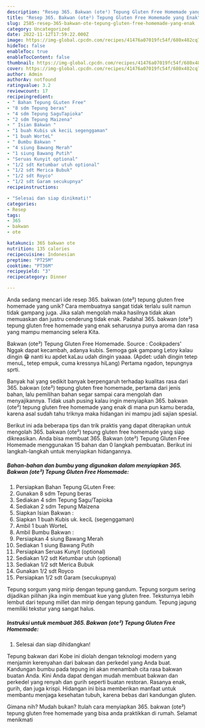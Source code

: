 ```yaml
---
description: "Resep 365. Bakwan (ote²) Tepung Gluten Free Homemade yang Enak"
title: "Resep 365. Bakwan (ote²) Tepung Gluten Free Homemade yang Enak"
slug: 2585-resep-365-bakwan-ote-tepung-gluten-free-homemade-yang-enak
category: Uncategorized
date: 2022-11-12T17:59:22.000Z
image: https://img-global.cpcdn.com/recipes/41476a07019fc54f/680x482cq70/365-bakwan-ote-tepung-gluten-free-homemade-foto-resep-utama.jpg
hideToc: false
enableToc: true
enableTocContent: false
thumbnail: https://img-global.cpcdn.com/recipes/41476a07019fc54f/680x482cq70/365-bakwan-ote-tepung-gluten-free-homemade-foto-resep-utama.jpg
cover: https://img-global.cpcdn.com/recipes/41476a07019fc54f/680x482cq70/365-bakwan-ote-tepung-gluten-free-homemade-foto-resep-utama.jpg
author: Admin
authorAv: notfound
ratingvalue: 3.2
reviewcount: 17
recipeingredient:
- " Bahan Tepung GLuten Free"
- "8 sdm Tepung beras"
- "4 sdm Tepung SaguTapioka"
- "2 sdm Tepung Maizena"
- " Isian Bakwan "
- "1 buah Kubis uk keciL segenggaman"
- "1 buah WorteL"
- " Bumbu Bakwan "
- "4 siung Bawang Merah"
- "1 siung Bawang Putih"
- "Seruas Kunyit optional"
- "1/2 sdt Ketumbar utuh optional"
- "1/2 sdt Merica Bubuk"
- "1/2 sdt Royco"
- "1/2 sdt Garam secukupnya"
recipeinstructions:

- "Selesai dan siap dinikmati!"
categories:
- Resep
tags:
- 365
- bakwan
- ote

katakunci: 365 bakwan ote 
nutrition: 135 calories
recipecuisine: Indonesian
preptime: "PT25M"
cooktime: "PT36M"
recipeyield: "3"
recipecategory: Dinner

---
```





Anda sedang mencari ide resep 365. bakwan (ote²) tepung gluten free homemade yang unik? Cara membuatnya sangat tidak terlalu sulit namun tidak gampang juga. Jika salah mengolah maka hasilnya tidak akan memuaskan dan justru cenderung tidak enak. Padahal 365. bakwan (ote²) tepung gluten free homemade yang enak seharusnya punya aroma dan rasa yang mampu memancing selera Kita.





Bakwan (ote²) Tepung Gluten Free Homemade. Source : Cookpaders&#39; Nggak dapat kecambah, adanya kubis. Semoga gak gampang Letoy kalau dingin 😁 nanti ku apdet kaLau udah dingin yaaaa. (Apdet: udah dingin tetep menuL, tetep empuk, cuma kressnya hiLang) Pertama ngadon, tepungnya sprti.

Banyak hal yang sedikit banyak berpengaruh terhadap kualitas rasa dari 365. bakwan (ote²) tepung gluten free homemade, pertama dari jenis bahan, lalu pemilihan bahan segar sampai cara mengolah dan menyajikannya. Tidak usah pusing kalau ingin menyiapkan 365. bakwan (ote²) tepung gluten free homemade yang enak di mana pun kamu berada, karena asal sudah tahu triknya maka hidangan ini mampu jadi sajian spesial.






Berikut ini ada beberapa tips dan trik praktis yang dapat diterapkan untuk mengolah 365. bakwan (ote²) tepung gluten free homemade yang siap dikreasikan. Anda bisa membuat 365. Bakwan (ote²) Tepung Gluten Free Homemade menggunakan 15 bahan dan 0 langkah pembuatan. Berikut ini langkah-langkah untuk menyiapkan hidangannya.

<!--inarticleads1-->

##### Bahan-bahan dan bumbu yang digunakan dalam menyiapkan 365. Bakwan (ote²) Tepung Gluten Free Homemade:

1. Persiapkan  Bahan Tepung GLuten Free:
1. Gunakan 8 sdm Tepung beras
1. Sediakan 4 sdm Tepung Sagu/Tapioka
1. Sediakan 2 sdm Tepung Maizena
1. Siapkan  Isian Bakwan :
1. Siapkan 1 buah Kubis uk. keciL (segenggaman)
1. Ambil 1 buah WorteL
1. Ambil  Bumbu Bakwan :
1. Persiapkan 4 siung Bawang Merah
1. Sediakan 1 siung Bawang Putih
1. Persiapkan Seruas Kunyit (optional)
1. Sediakan 1/2 sdt Ketumbar utuh (optional)
1. Sediakan 1/2 sdt Merica Bubuk
1. Gunakan 1/2 sdt Royco
1. Persiapkan 1/2 sdt Garam (secukupnya)


Tepung sorgum yang mirip dengan tepung gandum. Tepung sorgum sering dijadikan pilihan jika ingin membuat kue yang gluten free. Teksturnya lebih lembut dari tepung millet dan mirip dengan tepung gandum. Tepung jagung memiliki tekstur yang sangat halus. 

<!--inarticleads2-->

##### Instruksi untuk membuat 365. Bakwan (ote²) Tepung Gluten Free Homemade:


1. Selesai dan siap dihidangkan!

Tepung bakwan dari Kobe ini diolah dengan teknologi modern yang menjamin kerenyahan dari bakwan dan perkedel yang Anda buat. Kandungan bumbu pada tepung ini akan menambah cita rasa bakwan buatan Anda. Kini Anda dapat dengan mudah membuat bakwan dan perkedel yang renyah dan gurih seperti buatan restoran. Rasanya enak, gurih, dan juga krispi. Hidangan ini bisa memberikan manfaat untuk membantu menjaga kesehatan tubuh, karena bebas dari kandungan gluten. 

Gimana nih? Mudah bukan? Itulah cara menyiapkan 365. bakwan (ote²) tepung gluten free homemade yang bisa anda praktikkan di rumah. Selamat menikmati
